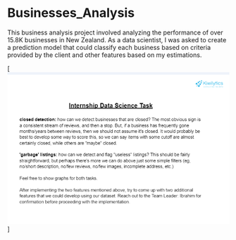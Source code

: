 # Businesses_Analysis
This business analysis project involved analyzing the performance of over 15.8K businesses in New Zealand. As a data scientist, I was asked to create a prediction model that could classify each business based on criteria provided by the client and other features based on my estimations. 

[![hi](task.png)]

